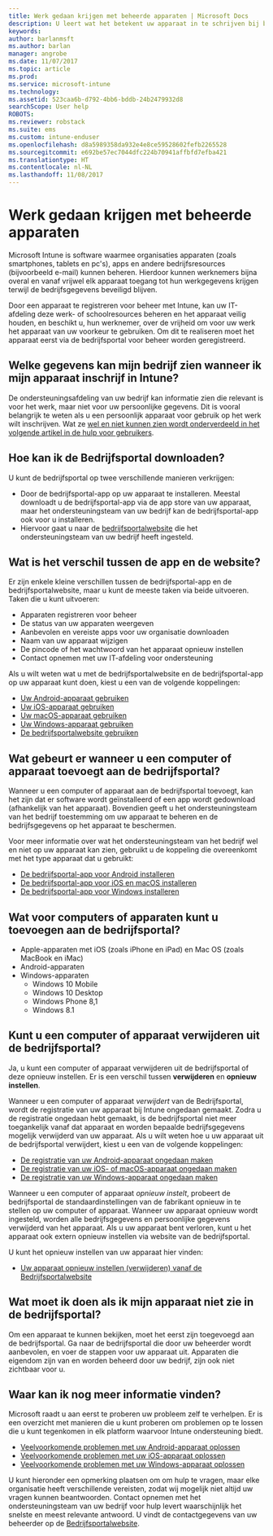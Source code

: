 ```yaml
---
title: Werk gedaan krijgen met beheerde apparaten | Microsoft Docs
description: U leert wat het betekent uw apparaat in te schrijven bij beheer met Intune.
keywords: 
author: barlanmsft
ms.author: barlan
manager: angrobe
ms.date: 11/07/2017
ms.topic: article
ms.prod: 
ms.service: microsoft-intune
ms.technology: 
ms.assetid: 523caa6b-d792-4bb6-bddb-24b2479932d8
searchScope: User help
ROBOTS: 
ms.reviewer: robstack
ms.suite: ems
ms.custom: intune-enduser
ms.openlocfilehash: d8a5989358da932e4e8ce59528602fefb2265528
ms.sourcegitcommit: e692be57ec7044dfc224b70941affbfd7efba421
ms.translationtype: HT
ms.contentlocale: nl-NL
ms.lasthandoff: 11/08/2017
---
```

# <a name="use-managed-devices-to-get-work-done"></a>Werk gedaan krijgen met beheerde apparaten
Microsoft Intune is software waarmee organisaties apparaten (zoals smartphones, tablets en pc's), apps en andere bedrijfsresources (bijvoorbeeld e-mail) kunnen beheren. Hierdoor kunnen werknemers bijna overal en vanaf vrijwel elk apparaat toegang tot hun werkgegevens krijgen terwijl de bedrijfsgegevens beveiligd blijven.

Door een apparaat te registreren voor beheer met Intune, kan uw IT-afdeling deze werk- of schoolresources beheren en het apparaat veilig houden, en beschikt u, hun werknemer, over de vrijheid om voor uw werk het apparaat van uw voorkeur te gebruiken. Om dit te realiseren moet het apparaat eerst via de bedrijfsportal voor beheer worden geregistreerd.

## <a name="what-information-can-my-company-see-when-i-enroll-my-device-in-intune"></a>Welke gegevens kan mijn bedrijf zien wanneer ik mijn apparaat inschrijf in Intune?
De ondersteuningsafdeling van uw bedrijf kan informatie zien die relevant is voor het werk, maar niet voor uw persoonlijke gegevens. Dit is vooral belangrijk te weten als u een persoonlijk apparaat voor gebruik op het werk wilt inschrijven. Wat ze [wel en niet kunnen zien wordt onderverdeeld in het volgende artikel in de hulp voor gebruikers](what-info-can-your-company-see-when-you-enroll-your-device-in-intune.md).

## <a name="how-do-i-get-the-company-portal"></a>Hoe kan ik de Bedrijfsportal downloaden?
U kunt de bedrijfsportal op twee verschillende manieren verkrijgen:

- Door de bedrijfsportal-app op uw apparaat te installeren. Meestal downloadt u de bedrijfsportal-app via de app store van uw apparaat, maar het ondersteuningsteam van uw bedrijf kan de bedrijfsportal-app ook voor u installeren.
- Hiervoor gaat u naar de [bedrijfsportalwebsite](https://portal.manage.microsoft.com) die het ondersteuningsteam van uw bedrijf heeft ingesteld.

## <a name="whats-the-difference-between-the-app-and-the-website"></a>Wat is het verschil tussen de app en de website?
Er zijn enkele kleine verschillen tussen de bedrijfsportal-app en de bedrijfsportalwebsite, maar u kunt de meeste taken via beide uitvoeren. Taken die u kunt uitvoeren:

- Apparaten registreren voor beheer
- De status van uw apparaten weergeven
- Aanbevolen en vereiste apps voor uw organisatie downloaden
- Naam van uw apparaat wijzigen
- De pincode of het wachtwoord van het apparaat opnieuw instellen
- Contact opnemen met uw IT-afdeling voor ondersteuning

Als u wilt weten wat u met de bedrijfsportalwebsite en de bedrijfsportal-app op uw apparaat kunt doen, kiest u een van de volgende koppelingen:

- [Uw Android-apparaat gebruiken](using-your-android-device-with-intune.md)
- [Uw iOS-apparaat gebruiken](using-your-ios-device-with-intune.md)
- [Uw macOS-apparaat gebruiken](using-your-macos-device-with-intune.md)
- [Uw Windows-apparaat gebruiken](using-your-windows-device-with-intune.md)
- [De bedrijfsportalwebsite gebruiken](using-the-intune-company-portal-website.md)

## <a name="what-happens-when-you-add-a-computer-or-device-to-the-company-portal"></a>Wat gebeurt er wanneer u een computer of apparaat toevoegt aan de bedrijfsportal?
Wanneer u een computer of apparaat aan de bedrijfsportal toevoegt, kan het zijn dat er software wordt geïnstalleerd of een app wordt gedownload (afhankelijk van het apparaat). Bovendien geeft u het ondersteuningsteam van het bedrijf toestemming om uw apparaat te beheren en de bedrijfsgegevens op het apparaat te beschermen.

Voor meer informatie over wat het ondersteuningsteam van het bedrijf wel en niet op uw apparaat kan zien, gebruikt u de koppeling die overeenkomt met het type apparaat dat u gebruikt:

- [De bedrijfsportal-app voor Android installeren](what-happens-if-you-install-the-company-portal-app-and-enroll-your-device-in-intune-android.md)
- [De bedrijfsportal-app voor iOS en macOS installeren](what-happens-if-you-install-the-company-portal-app-and-enroll-your-device-in-intune-ios.md)
- [De bedrijfsportal-app voor Windows installeren](what-info-can-your-company-see-when-you-enroll-your-device-in-intune.md)

## <a name="what-kind-of-computers-or-devices-can-you-add-to-the-company-portal"></a>Wat voor computers of apparaten kunt u toevoegen aan de bedrijfsportal?
-   Apple-apparaten met iOS (zoals iPhone en iPad) en Mac OS (zoals MacBook en iMac)
-   Android-apparaten
-   Windows-apparaten
    -   Windows 10 Mobile
    -   Windows 10 Desktop
    -   Windows Phone 8,1
    -   Windows 8.1

## <a name="can-you-remove-a-computer-or-device-from-the-company-portal"></a>Kunt u een computer of apparaat verwijderen uit de bedrijfsportal?
Ja, u kunt een computer of apparaat verwijderen uit de bedrijfsportal of deze opnieuw instellen. Er is een verschil tussen **verwijderen** en **opnieuw instellen**.

Wanneer u een computer of apparaat *verwijdert* van de Bedrijfsportal, wordt de registratie van uw apparaat bij Intune ongedaan gemaakt. Zodra u de registratie ongedaan hebt gemaakt, is de bedrijfsportal niet meer toegankelijk vanaf dat apparaat en worden bepaalde bedrijfsgegevens mogelijk verwijderd van uw apparaat. Als u wilt weten hoe u uw apparaat uit de bedrijfsportal verwijdert, kiest u een van de volgende koppelingen:

- [De registratie van uw Android-apparaat ongedaan maken](unenroll-your-device-from-intune-android.md)
- [De registratie van uw iOS- of macOS-apparaat ongedaan maken](unenroll-your-device-from-intune-ios.md)
- [De registratie van uw Windows-apparaat ongedaan maken](unenroll-your-device-from-intune-windows.md)

Wanneer u een computer of apparaat *opnieuw instelt*, probeert de bedrijfsportal de standaardinstellingen van de fabrikant opnieuw in te stellen op uw computer of apparaat. Wanneer uw apparaat opnieuw wordt ingesteld, worden alle bedrijfsgegevens en persoonlijke gegevens verwijderd van het apparaat. Als u uw apparaat bent verloren, kunt u het apparaat ook extern opnieuw instellen via website van de bedrijfsportal.

U kunt het opnieuw instellen van uw apparaat hier vinden:

- [Uw apparaat opnieuw instellen (verwijderen) vanaf de Bedrijfsportalwebsite](reset-erase-your-device-cpwebsite.md)

## <a name="what-if-i-cant-see-my-device-in-the-company-portal"></a>Wat moet ik doen als ik mijn apparaat niet zie in de bedrijfsportal?
Om een apparaat te kunnen bekijken, moet het eerst zijn toegevoegd aan de bedrijfsportal. Ga naar de bedrijfsportal die door uw beheerder wordt aanbevolen, en voer de stappen voor uw apparaat uit. Apparaten die eigendom zijn van en worden beheerd door uw bedrijf, zijn ook niet zichtbaar voor u.

## <a name="where-else-can-i-go-for-help"></a>Waar kan ik nog meer informatie vinden?
Microsoft raadt u aan eerst te proberen uw probleem zelf te verhelpen. Er is een overzicht met manieren die u kunt proberen om problemen op te lossen die u kunt tegenkomen in elk platform waarvoor Intune ondersteuning biedt.

- [Veelvoorkomende problemen met uw Android-apparaat oplossen](troubleshoot-your-device-android.md)
- [Veelvoorkomende problemen met uw iOS-apparaat oplossen](troubleshoot-your-device-ios.md)
- [Veelvoorkomende problemen met uw Windows-apparaat oplossen](troubleshoot-your-device-windows.md)

U kunt hieronder een opmerking plaatsen om om hulp te vragen, maar elke organisatie heeft verschillende vereisten, zodat wij mogelijk niet altijd uw vragen kunnen beantwoorden. Contact opnemen met het ondersteuningsteam van uw bedrijf voor hulp levert waarschijnlijk het snelste en meest relevante antwoord. U vindt de contactgegevens van uw beheerder op de [Bedrijfsportalwebsite](https://portal.manage.microsoft.com).
